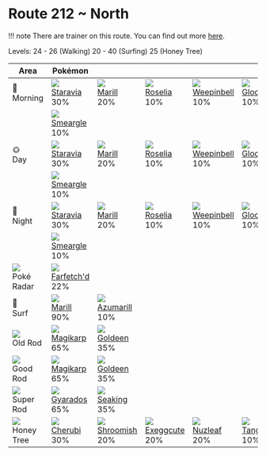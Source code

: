# Route 212 ~ North

!!! note
    There are trainer on this route. You can find out more [here](../../trainer_changes/route_212__north/).

Levels: 24 - 26 (Walking) 20 - 40 (Surfing) 25 (Honey Tree)

Area                           | Pokémon                           | &nbsp;                            | &nbsp;                            | &nbsp;                            | &nbsp;                            | &nbsp;
---                            | ---                               | ---                               | ---                               | ---                               | ---                               | ---
🌅<br>Morning                   | ![][397]<br> [Staravia]<br> 30%  | ![][183]<br> [Marill]<br> 20%    | ![][315]<br> [Roselia]<br> 10%   | ![][070]<br> [Weepinbell]<br> 10%| ![][044]<br> [Gloom]<br> 10%     | ![][281]<br> [Kirlia]<br> 10%
&nbsp;                         | ![][235]<br> [Smeargle]<br> 10%
🌞<br>Day                       | ![][397]<br> [Staravia]<br> 30%  | ![][183]<br> [Marill]<br> 20%    | ![][315]<br> [Roselia]<br> 10%   | ![][070]<br> [Weepinbell]<br> 10%| ![][044]<br> [Gloom]<br> 10%     | ![][281]<br> [Kirlia]<br> 10%
&nbsp;                         | ![][235]<br> [Smeargle]<br> 10%
🌙<br>Night                     | ![][397]<br> [Staravia]<br> 30%  | ![][183]<br> [Marill]<br> 20%    | ![][315]<br> [Roselia]<br> 10%   | ![][070]<br> [Weepinbell]<br> 10%| ![][044]<br> [Gloom]<br> 10%     | ![][281]<br> [Kirlia]<br> 10%
&nbsp;                         | ![][235]<br> [Smeargle]<br> 10%
![][poke-radar]<br> Poké Radar | ![][083]<br> [Farfetch'd]<br> 22%
🌊<br> Surf                     | ![][183]<br> [Marill]<br> 90%    | ![][184]<br> [Azumarill]<br> 10%
![][old-rod]<br> Old Rod       | ![][129]<br> [Magikarp]<br> 65%  | ![][118]<br> [Goldeen]<br> 35%
![][good-rod]<br> Good Rod     | ![][129]<br> [Magikarp]<br> 65%  | ![][118]<br> [Goldeen]<br> 35%
![][super-rod]<br> Super Rod   | ![][130]<br> [Gyarados]<br> 65%  | ![][119]<br> [Seaking]<br> 35%
![][honey]<br> Honey Tree      | ![][420]<br> [Cherubi]<br> 30%   | ![][285]<br> [Shroomish]<br> 20% | ![][102]<br> [Exeggcute]<br> 20% | ![][274]<br> [Nuzleaf]<br> 20%   | ![][114]<br> [Tangela]<br> 10%

[Gloom]: ../../pokemon_changes/044/
[Weepinbell]: ../../pokemon_changes/070/
[Farfetch'd]: ../../pokemon_changes/083/
[Exeggcute]: ../../pokemon_changes/102/
[Tangela]: ../../pokemon_changes/114/
[Goldeen]: ../../pokemon_changes/118/
[Seaking]: ../../pokemon_changes/119/
[Magikarp]: ../../pokemon_changes/129/
[Gyarados]: ../../pokemon_changes/130/
[Marill]: ../../pokemon_changes/183/
[Azumarill]: ../../pokemon_changes/184/
[Smeargle]: ../../pokemon_changes/235/
[Nuzleaf]: ../../pokemon_changes/274/
[Kirlia]: ../../pokemon_changes/281/
[Shroomish]: ../../pokemon_changes/285/
[Roselia]: ../../pokemon_changes/315/
[Staravia]: ../../pokemon_changes/397/
[Cherubi]: ../../pokemon_changes/420/
[good-rod]: ../img/items/good-rod.png
[honey]: ../img/items/honey.png
[old-rod]: ../img/items/old-rod.png
[poke-radar]: ../img/items/poke-radar.png
[super-rod]: ../img/items/super-rod.png
[044]: ../img/pokemon/044.png
[070]: ../img/pokemon/070.png
[083]: ../img/pokemon/083.png
[102]: ../img/pokemon/102.png
[114]: ../img/pokemon/114.png
[118]: ../img/pokemon/118.png
[119]: ../img/pokemon/119.png
[129]: ../img/pokemon/129.png
[130]: ../img/pokemon/130.png
[183]: ../img/pokemon/183.png
[184]: ../img/pokemon/184.png
[235]: ../img/pokemon/235.png
[274]: ../img/pokemon/274.png
[281]: ../img/pokemon/281.png
[285]: ../img/pokemon/285.png
[315]: ../img/pokemon/315.png
[397]: ../img/pokemon/397.png
[420]: ../img/pokemon/420.png

